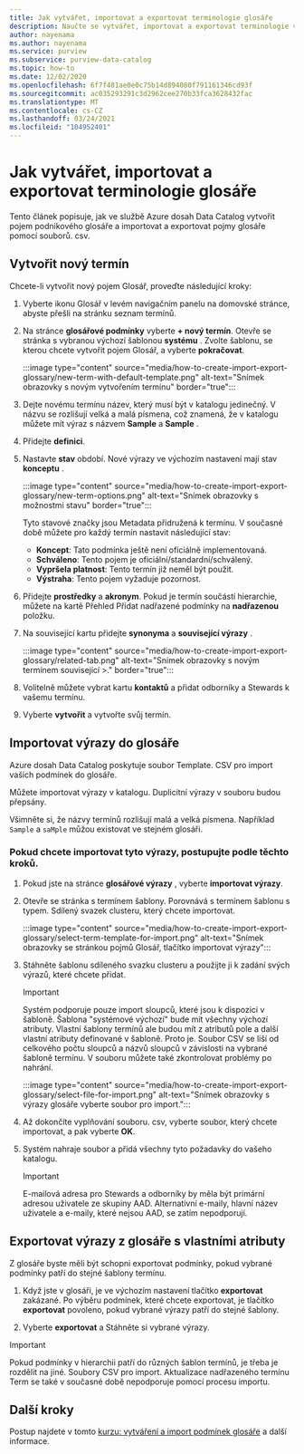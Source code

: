```yaml
---
title: Jak vytvářet, importovat a exportovat terminologie glosáře
description: Naučte se vytvářet, importovat a exportovat terminologie v Azure dosah.
author: nayenama
ms.author: nayenama
ms.service: purview
ms.subservice: purview-data-catalog
ms.topic: how-to
ms.date: 12/02/2020
ms.openlocfilehash: 6f7f481ae0e0c75b14d894080f791161346cd93f
ms.sourcegitcommit: ac035293291c3d2962cee270b33fca3628432fac
ms.translationtype: MT
ms.contentlocale: cs-CZ
ms.lasthandoff: 03/24/2021
ms.locfileid: "104952401"
---
```

# <a name="how-to-create-import-and-export-glossary-terms"></a>Jak vytvářet, importovat a exportovat terminologie glosáře

Tento článek popisuje, jak ve službě Azure dosah Data Catalog vytvořit pojem podnikového glosáře a importovat a exportovat pojmy glosáře pomocí souborů. csv.

## <a name="create-a-new-term"></a>Vytvořit nový termín

Chcete-li vytvořit nový pojem Glosář, proveďte následující kroky:

1. Vyberte ikonu Glosář v levém navigačním panelu na domovské stránce, abyste přešli na stránku seznam termínů.

2. Na stránce **glosářové podmínky** vyberte **+ nový termín**. Otevře se stránka s vybranou výchozí šablonou **systému** . Zvolte šablonu, se kterou chcete vytvořit pojem Glosář, a vyberte **pokračovat**.

   :::image type="content" source="media/how-to-create-import-export-glossary/new-term-with-default-template.png" alt-text="Snímek obrazovky s novým vytvořením termínu" border="true":::

3. Dejte novému termínu název, který musí být v katalogu jedinečný. V názvu se rozlišují velká a malá písmena, což znamená, že v katalogu můžete mít výraz s názvem **Sample** a **Sample** .

4. Přidejte **definici**.

5. Nastavte **stav** období. Nové výrazy ve výchozím nastavení mají stav **konceptu** .

   :::image type="content" source="media/how-to-create-import-export-glossary/new-term-options.png" alt-text="Snímek obrazovky s možnostmi stavu" border="true":::

   Tyto stavové značky jsou Metadata přidružená k termínu. V současné době můžete pro každý termín nastavit následující stav:

   - **Koncept**: Tato podmínka ještě není oficiálně implementovaná.
   - **Schváleno**: Tento pojem je oficiální/standardní/schválený.
   - **Vypršela platnost**: Tento termín již neměl být použit.
   - **Výstraha**: Tento pojem vyžaduje pozornost.

6. Přidejte **prostředky** a **akronym**. Pokud je termín součástí hierarchie, můžete na kartě Přehled Přidat nadřazené podmínky na **nadřazenou** položku.

7. Na související kartu přidejte **synonyma** a **související výrazy** .

   :::image type="content" source="media/how-to-create-import-export-glossary/related-tab.png" alt-text="Snímek obrazovky s novým termínem související >." border="true":::

8. Volitelně můžete vybrat kartu **kontaktů** a přidat odborníky a Stewards k vašemu termínu.

9. Vyberte **vytvořit** a vytvořte svůj termín.

## <a name="import-terms-into-the-glossary"></a>Importovat výrazy do glosáře

Azure dosah Data Catalog poskytuje soubor Template. CSV pro import vašich podmínek do glosáře.

Můžete importovat výrazy v katalogu. Duplicitní výrazy v souboru budou přepsány.

Všimněte si, že názvy termínů rozlišují malá a velká písmena. Například `Sample` a `saMple` můžou existovat ve stejném glosáři.

### <a name="to-import-terms-follow-these-steps"></a>Pokud chcete importovat tyto výrazy, postupujte podle těchto kroků.

1. Pokud jste na stránce **glosářové výrazy** , vyberte **importovat výrazy**.

2. Otevře se stránka s termínem šablony. Porovnává s termínem šablonu s typem. Sdílený svazek clusteru, který chcete importovat.

   :::image type="content" source="media/how-to-create-import-export-glossary/select-term-template-for-import.png" alt-text="Snímek obrazovky se stránkou pojmů Glosář, tlačítko importovat výrazy":::

3. Stáhněte šablonu sdíleného svazku clusteru a použijte ji k zadání svých výrazů, které chcete přidat.

   > [!Important]
   > Systém podporuje pouze import sloupců, které jsou k dispozici v šabloně. Šablona "systémové výchozí" bude mít všechny výchozí atributy.
   > Vlastní šablony termínů ale budou mít z atributů pole a další vlastní atributy definované v šabloně. Proto je. Soubor CSV se liší od celkového počtu sloupců a názvů sloupců v závislosti na vybrané šabloně termínu. V souboru můžete také zkontrolovat problémy po nahrání.

   :::image type="content" source="media/how-to-create-import-export-glossary/select-file-for-import.png" alt-text="Snímek obrazovky s výrazy glosáře vyberte soubor pro import.":::

4. Až dokončíte vyplňování souboru. csv, vyberte soubor, který chcete importovat, a pak vyberte **OK**.

5. Systém nahraje soubor a přidá všechny tyto požadavky do vašeho katalogu.
 
   > [!Important]
   > E-mailová adresa pro Stewards a odborníky by měla být primární adresou uživatele ze skupiny AAD. Alternativní e-maily, hlavní název uživatele a e-maily, které nejsou AAD, se zatím nepodporují. 

## <a name="export-terms-from-glossary-with-custom-attributes"></a>Exportovat výrazy z glosáře s vlastními atributy

Z glosáře byste měli být schopni exportovat podmínky, pokud vybrané podmínky patří do stejné šablony termínu.

1. Když jste v glosáři, je ve výchozím nastavení tlačítko **exportovat** zakázané. Po výběru podmínek, které chcete exportovat, je tlačítko **exportovat** povoleno, pokud vybrané výrazy patří do stejné šablony.

2. Vyberte **exportovat** a Stáhněte si vybrané výrazy.

 > [!Important]
   > Pokud podmínky v hierarchii patří do různých šablon termínů, je třeba je rozdělit na jiné. Soubory CSV pro import. Aktualizace nadřazeného termínu Term se také v současné době nepodporuje pomocí procesu importu.


## <a name="next-steps"></a>Další kroky

Postup najdete v tomto [kurzu: vytváření a import podmínek glosáře](tutorial-import-create-glossary-terms.md) a další informace.
